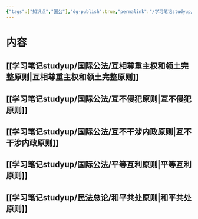 ```yaml
---
{"tags":["知识点","国公"],"dg-publish":true,"permalink":"/学习笔记studyup/国际公法/和平共处五项原则/","dgPassFrontmatter":true,"created":"2024-11-04T19:20:39.323+08:00","updated":"2024-11-04T19:20:49.630+08:00"}
---
```


# 内容
## [[学习笔记studyup/国际公法/互相尊重主权和领土完整原则\|互相尊重主权和领土完整原则]]

## [[学习笔记studyup/国际公法/互不侵犯原则\|互不侵犯原则]]

## [[学习笔记studyup/国际公法/互不干涉内政原则\|互不干涉内政原则]]

## [[学习笔记studyup/国际公法/平等互利原则\|平等互利原则]]

## [[学习笔记studyup/民法总论/和平共处原则\|和平共处原则]]